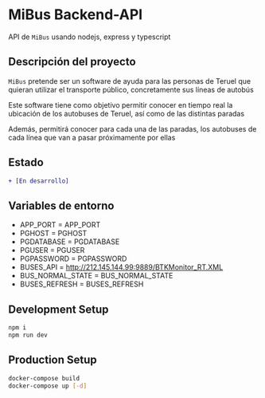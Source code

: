 # MiBus Backend-API
API de `MiBus` usando nodejs, express y typescript

## Descripción del proyecto
`MiBus` pretende ser un software de ayuda para las personas de Teruel que 
quieran utilizar el transporte público, concretamente sus líneas de autobús

Este software tiene como objetivo permitir conocer en tiempo real la ubicación de los
autobuses de Teruel, así como de las distintas paradas

Además, permitirá conocer para cada una de las paradas, los autobuses de cada 
línea que van a pasar próximamente por ellas

## Estado
```diff
+ [En desarrollo]
```

## Variables de entorno
* APP_PORT = APP_PORT
* PGHOST = PGHOST
* PGDATABASE = PGDATABASE
* PGUSER = PGUSER
* PGPASSWORD = PGPASSWORD
* BUSES_API = http://212.145.144.99:9889/BTKMonitor_RT.XML
* BUS_NORMAL_STATE = BUS_NORMAL_STATE
* BUSES_REFRESH = BUSES_REFRESH

## Development Setup
```bash
npm i 
npm run dev
```

## Production Setup
```bash
docker-compose build
docker-compose up [-d]
```
